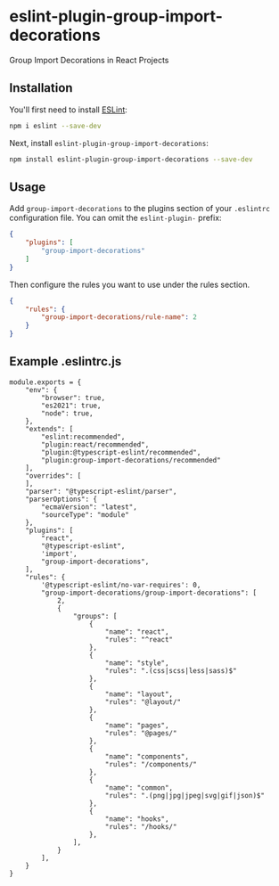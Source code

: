# eslint-plugin-group-import-decorations

Group Import Decorations in React Projects

## Installation

You'll first need to install [ESLint](https://eslint.org/):

```sh
npm i eslint --save-dev
```

Next, install `eslint-plugin-group-import-decorations`:

```sh
npm install eslint-plugin-group-import-decorations --save-dev
```

## Usage

Add `group-import-decorations` to the plugins section of your `.eslintrc` configuration file. You can omit the `eslint-plugin-` prefix:

```json
{
    "plugins": [
        "group-import-decorations"
    ]
}
```


Then configure the rules you want to use under the rules section.

```json
{
    "rules": {
        "group-import-decorations/rule-name": 2
    }
}
```

## Example .eslintrc.js
```
module.exports = {
    "env": {
        "browser": true,
        "es2021": true,
        "node": true,
    },
    "extends": [
        "eslint:recommended",
        "plugin:react/recommended",
        "plugin:@typescript-eslint/recommended",
        "plugin:group-import-decorations/recommended"
    ],
    "overrides": [
    ],
    "parser": "@typescript-eslint/parser",
    "parserOptions": {
        "ecmaVersion": "latest",
        "sourceType": "module"
    },
    "plugins": [
        "react",
        "@typescript-eslint",
        'import',
        "group-import-decorations",
    ],
    "rules": {
        '@typescript-eslint/no-var-requires': 0,
        "group-import-decorations/group-import-decorations": [
            2,
            {
                "groups": [
                    {
                        "name": "react",
                        "rules": "^react"
                    },
                    {
                        "name": "style",
                        "rules": ".(css|scss|less|sass)$"
                    },
                    {
                        "name": "layout",
                        "rules": "@layout/"
                    },
                    {
                        "name": "pages",
                        "rules": "@pages/"
                    },
                    {
                        "name": "components",
                        "rules": "/components/"
                    },
                    {
                        "name": "common",
                        "rules": ".(png|jpg|jpeg|svg|gif|json)$"
                    },
                    {
                        "name": "hooks",
                        "rules": "/hooks/"
                    },
                ],
            }
        ],
    }
}
```


